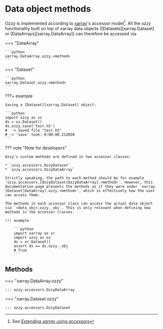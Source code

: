# Data object methods

Ozzy is implemented according to [xarray](https://xarray.dev/)'s accessor model[^1]. All the ozzy functionality built on top of xarray data objects ([Datasets][xarray.Dataset] or [DataArrays][xarray.DataArray]) can therefore be accessed via 

=== "DataArray"

    ```python
    xarray.DataArray.ozzy.<method>
    ```

=== "Dataset"

    ```python
    xarray.Dataset.ozzy.<method>
    ```

[^1]: See [_Extending xarray using accessors_](https://docs.xarray.dev/en/latest/internals/extending-xarray.html)

???+ example

    Saving a [Dataset][xarray.Dataset] object:

    ```python
    import ozzy as oz
    ds = oz.Dataset()
    ds.ozzy.save('test.h5')
    #  -> Saved file "test.h5" 
    # -> 'save' took: 0:00:00.212650
    ```

??? note "Note for developers"

    Ozzy's custom methods are defined in two accessor classes:

    * `ozzy.accessors.OzzyDataset`
    * `ozzy.accessors.OzzyDataArray`

    Strictly speaking, the path to each method should be for example `ozzy.accessors.[OzzyDataset|OzzyDataArray].<method>`. However, this documentation page presents the methods as if they were under `xarray.[Dataset|DataArray].ozzy.<method>`, which is effectively how the user can access them.

    The methods in each accessor class can access the actual data object via `<data_obj>.ozzy._obj`. This is only relevant when defining new methods in the accessor classes.

    !!! example

        ```python
        import xarray as xr
        import ozzy as oz
        ds = xr.Dataset()
        assert ds == ds.ozzy._obj
        # True
        ```

## Methods

=== "xarray.DataArray.ozzy"

    ::: ozzy.accessors.OzzyDataArray

=== "xarray.Dataset.ozzy"

    ::: ozzy.accessors.OzzyDataset

